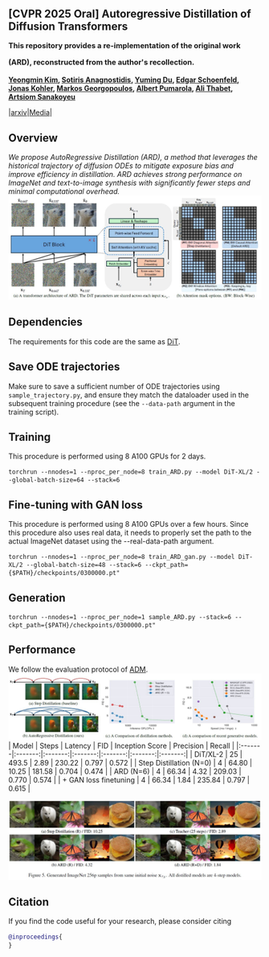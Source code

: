 ## [CVPR 2025 Oral] Autoregressive Distillation of Diffusion Transformers <br><sub><sub> This repository provides a re-implementation of the original work (ARD), reconstructed from the author's recollection. </sub></sub>
**[Yeongmin Kim](https://sites.google.com/view/yeongmin-space), [Sotiris Anagnostidis](https://sanagnos.pages.dev/), [Yuming Du](https://dulucas.github.io/), [Edgar Schoenfeld](https://edgarschnfld.github.io/), [Jonas Kohler](https://scholar.google.de/citations?user=a1rCLUMAAAAJ&hl=de), [Markos Georgopoulos](https://scholar.google.com/citations?user=id7vw0UAAAAJ&hl=en), [Albert Pumarola](https://www.albertpumarola.com/), [Ali Thabet](https://www.alithabet.com/), [Artsiom Sanakoyeu](https://gdude.de/)**  

|[arxiv](https://arxiv.org/abs/2504.11295)|[Media](https://ai.meta.com/research/publications/autoregressive-distillation-of-diffusion-transformers/)|

## Overview
<i>We propose AutoRegressive Distillation (ARD), a method that leverages the historical trajectory of diffusion ODEs to mitigate exposure bias and improve efficiency in distillation. ARD achieves strong performance on ImageNet and text-to-image synthesis with significantly fewer steps and minimal computational overhead.</i>
![Teaser image](./assets/figure1.JPG)

## Dependencies
The requirements for this code are the same as [DiT](https://github.com/facebookresearch/DiT).

## Save ODE trajectories
Make sure to save a sufficient number of ODE trajectories using `sample_trajectory.py`, and ensure they match the dataloader used in the subsequent training procedure (see the `--data-path` argument in the training script).

## Training
This procedure is performed using 8 A100 GPUs for 2 days.

```
torchrun --nnodes=1 --nproc_per_node=8 train_ARD.py --model DiT-XL/2 --global-batch-size=64 --stack=6
```

## Fine-tuning with GAN loss
This procedure is performed using 8 A100 GPUs over a few hours.
Since this procedure also uses real data, it needs to properly set the path to the actual ImageNet dataset using the --real-data-path argument.

```
torchrun --nnodes=1 --nproc_per_node=8 train_ARD_gan.py --model DiT-XL/2 --global-batch-size=48 --stack=6 --ckpt_path={$PATH}/checkpoints/0300000.pt"
```

## Generation
```
torchrun --nnodes=1 --nproc_per_node=1 sample_ARD.py --stack=6 --ckpt_path={$PATH}/checkpoints/0300000.pt"
```

## Performance
We follow the evaluation protocol of [ADM](https://github.com/openai/guided-diffusion/tree/main/evaluations).
![Teaser image](./assets/figure2.JPG)
| Model | Steps | Latency | FID | Inception Score | Precision | Recall | 
|:-------|:-------:|:-------:|:-------:|:-------:|:-------:|:-------:|
| DiT/XL-2 | 25 | 493.5 | 2.89 | 230.22 | 0.797 | 0.572 |
| Step Distillation (N=0) | 4 | 64.80 | 10.25 | 181.58 | 0.704 | 0.474 |
| ARD (N=6) | 4 | 66.34 | 4.32 | 209.03 | 0.770 | 0.574 |
| + GAN loss finetuning | 4 | 66.34 | 1.84 | 235.84 | 0.797 | 0.615 |

![Teaser image](./assets/figure3.JPG)

## Citation
If you find the code useful for your research, please consider citing
```bib
@inproceedings{
}
```
